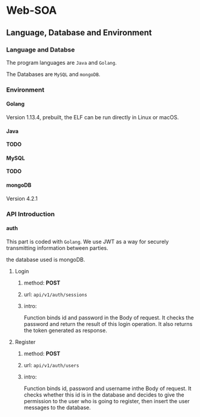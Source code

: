 # Web-SOA

## Language, Database and Environment

### Language and Databse

The program languages are `Java` and `Golang`.

The Databases are `MySQL` and `mongoDB`.

### Environment

#### Golang

 Version 1.13.4, prebuilt, the ELF can be run directly in Linux or macOS.

#### Java

**TODO**

#### MySQL

**TODO**

#### mongoDB

Version 4.2.1

### API Introduction

#### auth

This part is coded with `Golang`. We use JWT as a way for securely transmitting information between parties.

the database used is mongoDB.

1. Login

   1. method: **POST** 

   2. url: `api/v1/auth/sessions`

   3. intro:

       Function binds id and password in the Body of request. It checks the password and return the result of this login operation. It also returns the token generated as response.

2. Register

   1. method: **POST**

   2. url: `api/v1/auth/users`

   3. intro:

      Function binds id, password and username inthe Body of request. It checks whether this id is in the database and decides to give the permission to the user who is going to register, then insert the user messages to the database.

